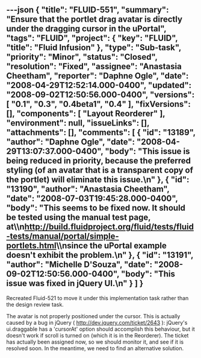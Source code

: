 ---json
{
  "title": "FLUID-551",
  "summary": "Ensure that the portlet drag avatar is directly under the dragging cursor in the uPortal",
  "tags": "FLUID",
  "project": {
    "key": "FLUID",
    "title": "Fluid Infusion"
  },
  "type": "Sub-task",
  "priority": "Minor",
  "status": "Closed",
  "resolution": "Fixed",
  "assignee": "Anastasia Cheetham",
  "reporter": "Daphne Ogle",
  "date": "2008-04-29T12:52:14.000-0400",
  "updated": "2008-09-02T12:50:56.000-0400",
  "versions": [
    "0.1",
    "0.3",
    "0.4beta1",
    "0.4"
  ],
  "fixVersions": [],
  "components": [
    "Layout Reorderer"
  ],
  "environment": null,
  "issueLinks": [],
  "attachments": [],
  "comments": [
    {
      "id": "13189",
      "author": "Daphne Ogle",
      "date": "2008-04-29T13:07:37.000-0400",
      "body": "This issue is being reduced in priority, because the preferred styling (of an avatar that is a transparent copy of the portlet) will eliminate this issue.\n"
    },
    {
      "id": "13190",
      "author": "Anastasia Cheetham",
      "date": "2008-07-03T19:45:28.000-0400",
      "body": "This seems to be fixed now. It should be tested using the manual test page, at\\\n<http://build.fluidproject.org/fluid/tests/fluid-tests/manual/portal/simple-portlets.html>\\\nsince the uPortal example doesn't exhibit the problem.\n"
    },
    {
      "id": "13191",
      "author": "Michelle D'Souza",
      "date": "2008-09-02T12:50:56.000-0400",
      "body": "This issue was fixed in jQuery UI.\n"
    }
  ]
}
---
Recreated Fluid-521 to move it under this implementation task rather than the design review task.

The avatar is not properly positioned under the cursor. This is actually caused by a bug in jQuery ( <http://dev.jquery.com/ticket/2643> ): jQuery's ui.draggable has a 'cursorAt' option should accomplish this behaviour, but it doesn't work if scroll is turned on (which it is in the Reorderer). The ticket has actually been assigned now, so we should monitor it, and see if it is resolved soon. In the meantime, we need to find an alternative solution.

        